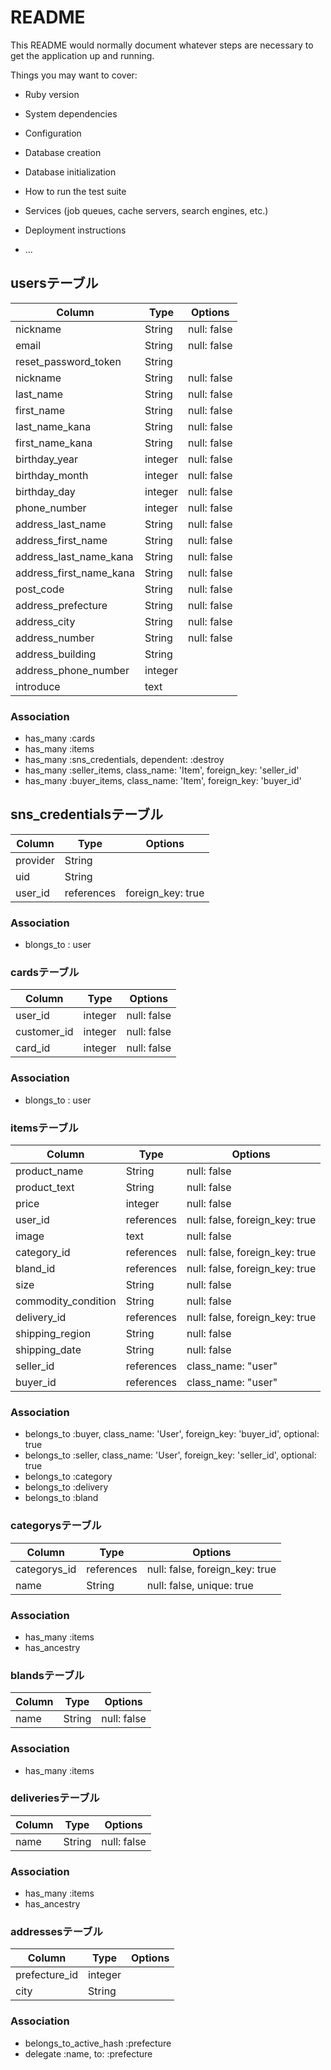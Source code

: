 # README

This README would normally document whatever steps are necessary to get the
application up and running.

Things you may want to cover:

* Ruby version

* System dependencies

* Configuration

* Database creation

* Database initialization

* How to run the test suite

* Services (job queues, cache servers, search engines, etc.)

* Deployment instructions

* ...

## usersテーブル
|Column|Type|Options|
|------|----|-------|
|nickname|String|null: false|
|email|String|null: false|
|reset_password_token|String|
|nickname|String|null: false|
|last_name|String|null: false|
|first_name|String|null: false|
|last_name_kana|String|null: false|
|first_name_kana|String|null: false|
|birthday_year|integer|null: false|
|birthday_month|integer|null: false|
|birthday_day|integer|null: false|
|phone_number|integer|null: false|
|address_last_name|String|null: false|
|address_first_name|String|null: false|
|address_last_name_kana|String|null: false|
|address_first_name_kana|String|null: false|
|post_code|String|null: false|
|address_prefecture|String|null: false|
|address_city|String|null: false|
|address_number|String|null: false|
|address_building|String|
|address_phone_number|integer|
|introduce|text|

### Association
- has_many :cards
- has_many :items
- has_many :sns_credentials, dependent: :destroy
- has_many :seller_items, class_name: 'Item', foreign_key: 'seller_id'
- has_many :buyer_items, class_name: 'Item', foreign_key: 'buyer_id'

## sns_credentialsテーブル
|Column|Type|Options|
|------|----|-------|
|provider|String|
|uid|String|
|user_id|references|foreign_key: true|

### Association
- blongs_to : user

### cardsテーブル
|Column|Type|Options|
|------|----|-------|
|user_id|integer|null: false|
|customer_id|integer|null: false|
|card_id|integer|null: false|

### Association
- blongs_to : user

### itemsテーブル
|Column|Type|Options|
|------|----|-------|
|product_name|String|null: false|
|product_text|String|null: false|
|price|integer|null: false|
|user_id|references|null: false, foreign_key: true|
|image|text|null: false|
|category_id|references|null: false, foreign_key: true|
|bland_id|references|null: false, foreign_key: true|
|size|String|null: false|
|commodity_condition|String|null: false|
|delivery_id|references|null: false, foreign_key: true|
|shipping_region|String|null: false|
|shipping_date|String|null: false|
|seller_id|references|class_name: "user"|
|buyer_id|references|class_name: "user"|

### Association
- belongs_to :buyer, class_name: 'User', foreign_key: 'buyer_id', optional: true
- belongs_to :seller, class_name: 'User', foreign_key: 'seller_id', optional: true
- belongs_to :category
- belongs_to :delivery
- belongs_to :bland

### categorysテーブル
|Column|Type|Options|
|------|----|-------|
|categorys_id|references|null: false, foreign_key: true|
|name|String|null: false, unique: true|

### Association
- has_many :items
- has_ancestry

### blandsテーブル
|Column|Type|Options|
|------|----|-------|
|name|String|null: false|

### Association
- has_many :items

### deliveriesテーブル
|Column|Type|Options|
|------|----|-------|
|name|String|null: false|

### Association
- has_many :items
- has_ancestry

### addressesテーブル
|Column|Type|Options|
|------|----|-------|
|prefecture_id|integer|
|city|String|

### Association
- belongs_to_active_hash :prefecture
- delegate :name, to: :prefecture
<!--  -->